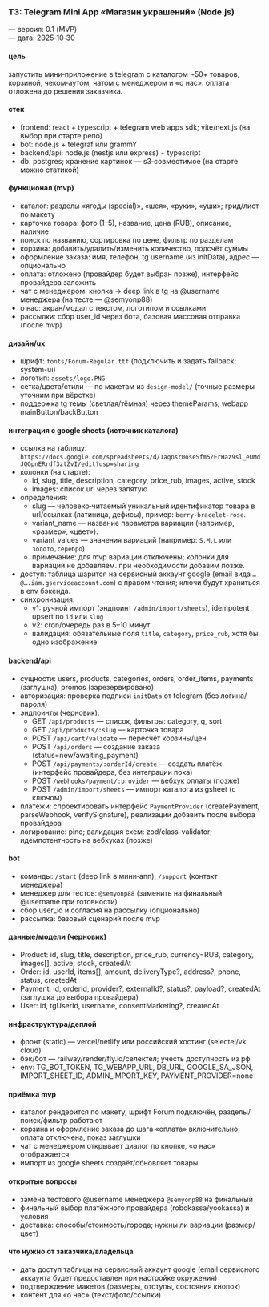 ### ТЗ: Telegram Mini App «Магазин украшений» (Node.js)

— версия: 0.1 (MVP)  
— дата: 2025‑10‑30

#### цель
запустить мини‑приложение в telegram с каталогом ~50+ товаров, корзиной, чеком‑аутом, чатом с менеджером и «о нас». оплата отложена до решения заказчика.

#### стек
- frontend: react + typescript + telegram web apps sdk; vite/next.js (на выбор при старте репо)
- bot: node.js + telegraf или grammY
- backend/api: node.js (nestjs или express) + typescript
- db: postgres; хранение картинок — s3‑совместимое (на старте можно статикой)

#### функционал (mvp)
- каталог: разделы «ягоды (special)», «шея», «руки», «уши»; грид/лист по макету
- карточка товара: фото (1–5), название, цена (RUB), описание, наличие
- поиск по названию, сортировка по цене, фильтр по разделам
- корзина: добавить/удалить/изменить количество, подсчёт суммы
- оформление заказа: имя, телефон, tg username (из initData), адрес — опционально
- оплата: отложено (провайдер будет выбран позже), интерфейс провайдера заложить
- чат с менеджером: кнопка → deep link в tg на @username менеджера (на тесте — @semyonp88)
- о нас: экран/модал с текстом, логотипом и ссылками
- рассылки: сбор user_id через бота, базовая массовая отправка (после mvp)

#### дизайн/ux
- шрифт: `fonts/Forum-Regular.ttf` (подключить и задать fallback: system-ui)
- логотип: `assets/logo.PNG`
- сетка/цвета/стили — по макетам из `design-model/` (точные размеры уточним при вёрстке)
- поддержка tg темы (светлая/тёмная) через themeParams, webapp mainButton/backButton

#### интеграция с google sheets (источник каталога)
- ссылка на таблицу: `https://docs.google.com/spreadsheets/d/1aqnsr0oseSfm5ZErHaz9sl_eUMdJQGpnERrdf3ztZvI/edit?usp=sharing`
- колонки (на старте):
  - id, slug, title, description, category, price_rub, images, active, stock
  - images: список url через запятую
- определения:
  - slug — человеко‑читаемый уникальный идентификатор товара в url/ссылках (латиница, дефисы), пример: `berry-bracelet-rose`.
  - variant_name — название параметра вариации (например, «размер», «цвет»).
  - variant_values — значения вариаций (например: `S,M,L` или `золото,серебро`).
  - примечание: для mvp вариации отключены; колонки для вариаций не добавляем. при необходимости добавим позже.
- доступ: таблица шарится на сервисный аккаунт google (email вида `…@….iam.gserviceaccount.com`) с правом чтения; ключи будут храниться в env бэкенда.
- синхронизация:
  - v1: ручной импорт (эндпоинт `/admin/import/sheets`), idempotent upsert по `id` или `slug`
  - v2: cron/очередь раз в 5–10 минут
  - валидация: обязательные поля `title`, `category`, `price_rub`, хотя бы одно изображение

#### backend/api
- сущности: users, products, categories, orders, order_items, payments (заглушка), promos (зарезервировано)
- авторизация: проверка подписи `initData` от telegram (без логина/пароля)
- эндпоинты (черновик):
  - GET `/api/products` — список, фильтры: category, q, sort
  - GET `/api/products/:slug` — карточка товара
  - POST `/api/cart/validate` — пересчёт корзины/цен
  - POST `/api/orders` — создание заказа (status=new/awaiting_payment)
  - POST `/api/payments/:orderId/create` — создать платёж (интерфейс провайдера, без интеграции пока)
  - POST `/webhooks/payment/:provider` — вебхук оплаты (позже)
  - POST `/admin/import/sheets` — импорт каталога из gsheet (с ключом)
- платежи: спроектировать интерфейс `PaymentProvider` (createPayment, parseWebhook, verifySignature), реализации добавить после выбора провайдера
- логирование: pino; валидация схем: zod/class-validator; идемпотентность на вебхуках (позже)

#### bot
- команды: `/start` (deep link в мини‑апп), `/support` (контакт менеджера)
- менеджер для тестов: `@semyonp88` (заменить на финальный @username при готовности)
- сбор user_id и согласия на рассылку (опционально)
- рассылка: базовый сценарий после mvp

#### данные/модели (черновик)
- Product: id, slug, title, description, price_rub, currency=RUB, category, images[], active, stock, createdAt
- Order: id, userId, items[], amount, deliveryType?, address?, phone, status, createdAt
- Payment: id, orderId, provider?, externalId?, status?, payload?, createdAt (заглушка до выбора провайдера)
- User: id, tgUserId, username, consentMarketing?, createdAt

#### инфраструктура/деплой
- фронт (static) — vercel/netlify или российский хостинг (selectel/vk cloud)
- бэк/бот — railway/render/fly.io/селектел; учесть доступность из рф
- env: TG_BOT_TOKEN, TG_WEBAPP_URL, DB_URL, GOOGLE_SA_JSON, IMPORT_SHEET_ID, ADMIN_IMPORT_KEY, PAYMENT_PROVIDER=none

#### приёмка mvp
- каталог рендерится по макету, шрифт Forum подключён, разделы/поиск/фильтр работают
- корзина и оформление заказа до шага «оплата» включительно; оплата отключена, показ заглушки
- чат с менеджером открывает диалог по кнопке, «о нас» отображается
- импорт из google sheets создаёт/обновляет товары

#### открытые вопросы
- замена тестового @username менеджера `@semyonp88` на финальный
- финальный выбор платёжного провайдера (robokassa/yookassa) и условия
- доставка: способы/стоимость/города; нужны ли вариации (размер/цвет)

#### что нужно от заказчика/владельца
- дать доступ таблицы на сервисный аккаунт google (email сервисного аккаунта будет предоставлен при настройке окружения)
- подтверждение макетов (размеры, отступы, состояния кнопок)
- контент для «о нас» (текст/фото/ссылки)


